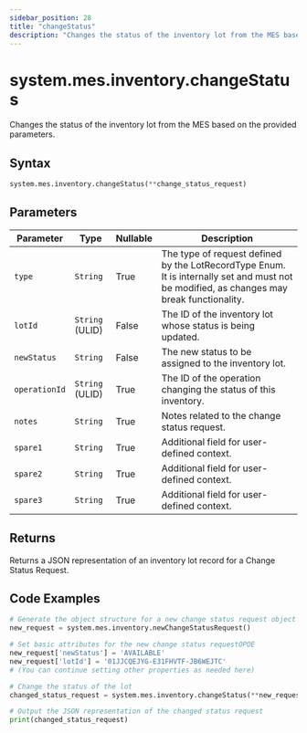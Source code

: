 ```yaml
---
sidebar_position: 28
title: "changeStatus"
description: "Changes the status of the inventory lot from the MES based on the provided parameters."
---
```


# system.mes.inventory.changeStatus

Changes the status of the inventory lot from the MES based on the provided parameters.

## Syntax

```python
system.mes.inventory.changeStatus(**change_status_request)
```

## Parameters

| Parameter     | Type            | Nullable | Description                                                                                                                               |
|---------------|-----------------|----------|-------------------------------------------------------------------------------------------------------------------------------------------|
| `type`        | `String`        | True     | The type of request defined by the LotRecordType Enum. It is internally set and must not be modified, as changes may break functionality. |
| `lotId`       | `String` (ULID) | False    | The ID of the inventory lot whose status is being updated.                                                                                |
| `newStatus`   | `String`        | False    | The new status to be assigned to the inventory lot.                                                                                       |
| `operationId` | `String` (ULID) | True     | The ID of the operation changing the status of this inventory.                                                                            |
| `notes`       | `String`        | True     | Notes related to the change status request.                                                                                               |
| `spare1`      | `String`        | True     | Additional field for user-defined context.                                                                                                |
| `spare2`      | `String`        | True     | Additional field for user-defined context.                                                                                                |
| `spare3`      | `String`        | True     | Additional field for user-defined context.                                                                                                |

## Returns

Returns a JSON representation of an inventory lot record for a Change Status Request.

## Code Examples

```python
# Generate the object structure for a new change status request object with no initial arguments
new_request = system.mes.inventory.newChangeStatusRequest()

# Set basic attributes for the new change status requestOPOE
new_request['newStatus'] = 'AVAILABLE'
new_request['lotId'] = '01JJCQEJYG-E31FHVTF-JB6WEJTC'
# (You can continue setting other properties as needed here)

# Change the status of the lot
changed_status_request = system.mes.inventory.changeStatus(**new_request)

# Output the JSON representation of the changed status request
print(changed_status_request)
```
